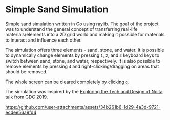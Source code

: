 # Simple Sand Simulation
Simple sand simulation written in Go using raylib. The goal of the project was to understand the general concept of transferring real-life materials/elements into a 2D grid world and making it possible for materials to interact and influence each other.

The simulation offers three elements - sand, stone, and water. It is possible to dynamically change elements by pressing `1`, `2`, and `3` keyboard keys to switch between sand, stone, and water, respectively. It is also possible to remove elements by pressing `4` and right-clicking/dragging on areas that should be removed.

The whole screen can be cleared completely by clicking `q`.

The simulation was inspired by the [Exploring the Tech and Design of Noita](https://www.youtube.com/watch?v=prXuyMCgbTc&t=992s) talk from GDC 2019.

https://github.com/user-attachments/assets/34b261b6-1d29-4a3d-9721-ecdee56a9fd4

